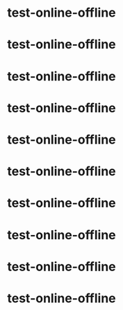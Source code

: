 # test-online-offline
# test-online-offline
# test-online-offline
# test-online-offline
# test-online-offline
# test-online-offline
# test-online-offline
# test-online-offline
# test-online-offline
# test-online-offline